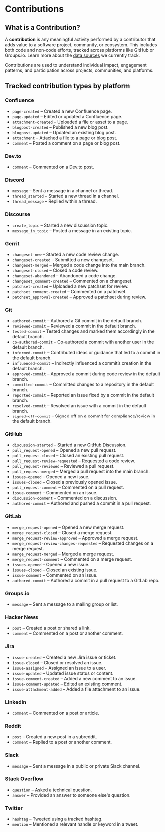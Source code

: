 # Contributions

## What is a Contribution?

A **contribution** is any meaningful activity performed by a contributor that adds value to a software project, community, or ecosystem. This includes both code and non-code efforts, tracked across platforms like GitHub or Groups.io. Learn more about the [data sources](../data-sources/index.md) we currently track.

Contributions are used to understand individual impact, engagement patterns, and participation across projects, communities, and platforms.


## Tracked contribution types by platform

### **Confluence**
- `page-created` – Created a new Confluence page.
- `page-updated` – Edited or updated a Confluence page.
- `attachment-created` – Uploaded a file or asset to a page.
- `blogpost-created` – Published a new blog post.
- `blogpost-updated` – Updated an existing blog post.
- `attachment` – Attached a file to a page or blog post.
- `comment` – Posted a comment on a page or blog post.

### **Dev.to**
- `comment` – Commented on a Dev.to post.

### **Discord**
- `message` – Sent a message in a channel or thread.
- `thread_started` – Started a new thread in a channel.
- `thread_message` – Replied within a thread.

### **Discourse**
- `create_topic` – Started a new discussion topic.
- `message_in_topic` – Posted a message in an existing topic.

### **Gerrit**
- `changeset-new` – Started a new code review change.
- `changeset-created` – Submitted a new changeset.
- `changeset-merged` – Merged a code change into the main branch.
- `changeset-closed` – Closed a code review.
- `changeset-abandoned` – Abandoned a code change.
- `changeset_comment-created` – Commented on a changeset.
- `patchset-created` – Uploaded a new patchset for review.
- `patchset_comment-created` – Commented on a patchset.
- `patchset_approval-created` – Approved a patchset during review.

### **Git**
- `authored-commit` – Authored a Git commit in the default branch.
- `reviewed-commit` – Reviewed a commit in the default branch.
- `tested-commit` – Tested changes and marked them accordingly in the default branch.
- `co-authored-commit` – Co-authored a commit with another user in the default branch.
- `informed-commit` – Contributed ideas or guidance that led to a commit in the default branch.
- `influenced-commit` – Indirectly influenced a commit’s creation in the default branch.
- `approved-commit` – Approved a commit during code review in the default branch.
- `committed-commit` – Committed changes to a repository in the default branch.
- `reported-commit` – Reported an issue fixed by a commit in the default branch.
- `resolved-commit` – Resolved an issue with a commit in the default branch.
- `signed-off-commit` – Signed off on a commit for compliance/review in the default branch.

### **GitHub**
- `discussion-started` – Started a new GitHub Discussion.
- `pull_request-opened` – Opened a new pull request.
- `pull_request-closed` – Closed an existing pull request.
- `pull_request-review-requested` – Requested a code review.
- `pull_request-reviewed` – Reviewed a pull request.
- `pull_request-merged` – Merged a pull request into the main branch.
- `issues-opened` – Opened a new issue.
- `issues-closed` – Closed a previously opened issue.
- `pull_request-comment` – Commented on a pull request.
- `issue-comment` – Commented on an issue.
- `discussion-comment` – Commented on a discussion.
- `authored-commit` – Authored and pushed a commit in a pull request.

### **GitLab**
- `merge_request-opened` – Opened a new merge request.
- `merge_request-closed` – Closed a merge request.
- `merge_request-review-approved` – Approved a merge request.
- `merge_request-review-changes-requested` – Requested changes on a merge request.
- `merge_request-merged` – Merged a merge request.
- `merge_request-comment` – Commented on a merge request.
- `issues-opened` – Opened a new issue.
- `issues-closed` – Closed an existing issue.
- `issue-comment` – Commented on an issue.
- `authored-commit` – Authored a commit in a pull request to a GitLab repo.

### **Groups.io**
- `message` – Sent a message to a mailing group or list.

### **Hacker News**
- `post` – Created a post or shared a link.
- `comment` – Commented on a post or another comment.

### **Jira**
- `issue-created` – Created a new Jira issue or ticket.
- `issue-closed` – Closed or resolved an issue.
- `issue-assigned` – Assigned an issue to a user.
- `issue-updated` – Updated issue status or content.
- `issue-comment-created` – Added a new comment to an issue.
- `issue-comment-updated` – Edited an existing comment.
- `issue-attachment-added` – Added a file attachment to an issue.

### **LinkedIn**
- `comment` – Commented on a post or article.

### **Reddit**
- `post` – Created a new post in a subreddit.
- `comment` – Replied to a post or another comment.

### **Slack**
- `message` – Sent a message in a public or private Slack channel.

### **Stack Overflow**
- `question` – Asked a technical question.
- `answer` – Provided an answer to someone else's question.

### **Twitter**
- `hashtag` – Tweeted using a tracked hashtag.
- `mention` – Mentioned a relevant handle or keyword in a tweet.